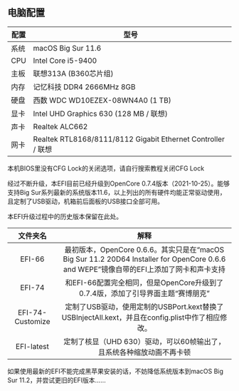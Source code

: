 ## 电脑配置
|配置|型号|
|----|----|
|系统|macOS Big Sur 11.6|
|CPU|Intel Core i5-9400|
|主板|联想313A (B360芯片组)|
|内存|记忆科技 DDR4 2666MHz 8GB|
|硬盘|西数 WDC WD10EZEX-08WN4A0 (1 TB)|
|显卡|Intel UHD Graphics 630 (128 MB / 联想)|
|声卡|Realtek ALC662|
|网卡|Realtek RTL8168/8111/8112 Gigabit Ethernet Controller / 联想|




本机BIOS里没有CFG Lock的关闭选项，请自行搜索教程关闭CFG Lock

经过不断升级，本EFI目前已经升级到OpenCore 0.7.4版本（2021-10-25）。能够支持Big Sur系列最新的系统版本11.6，以上列出的所有硬件均能正常驱动使用，且定制了USB驱动，机箱前后面板的USB接口全部可用。

本EFI升级过程中的历史版本保留在此处。

|     文件夹名     |                             解释                             |
| :--------------: | :----------------------------------------------------------: |
|      EFI-66      | 最初版本，OpenCore 0.6.6。其实只是在“macOS Big Sur 11.2 20D64 Installer for OpenCore 0.6.6 and WEPE”镜像自带的EFI上添加了网卡和声卡支持 |
|      EFI-74      | 和EFI-66配置完全相同，但是OpenCore升级到了0.7.4版，添加了引导界面主题“赛博朋克” |
| EFI-74-Customize | 定制了USB驱动，使用定制的USBPort.kext替换了USBInjectAll.kext，并且在config.plist中作了相应修改。 |
|    EFI-latest    | 定制了核显（UHD 630）驱动，可以60帧输出了，且系统各种缩放动画不再卡顿 |

如果使用最新的EFI不能完成黑苹果安装的话，不妨降低系统版本到macOS Big Sur 11.2，并尝试更旧的EFI版本……

